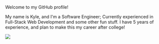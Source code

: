 Welcome to my GitHub profile!

My name is Kyle, and I'm a Software Engineer; Currently experienced in Full-Stack Web Development and some other fun stuff.
I have 5 years of experience, and plan to make this my career after college!

<img src="https://github-readme-stats.vercel.app/api/top-langs/?username=ClutchMasterFTW&show_icons=true&bg_color=00000000"/>
